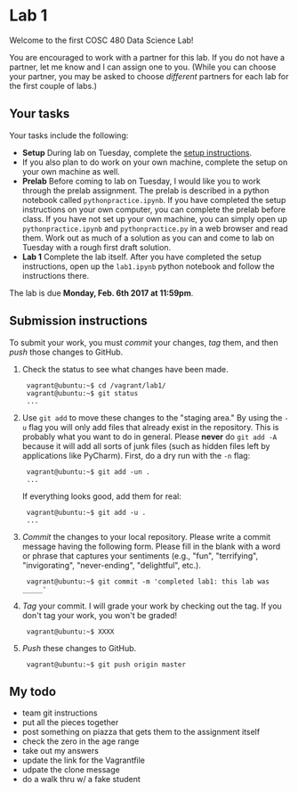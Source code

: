 # Lab 1

Welcome to the first COSC 480 Data Science Lab!

You are encouraged to work with a partner for this lab.  If you do not have a partner, let me know and I can assign one to you.  (While you can choose your partner, you may be asked to choose *different* partners for each lab for the first couple of labs.)

## Your tasks

Your tasks include the following:

- **Setup** During lab on Tuesday, complete the [setup instructions](setup.md).
- If you also plan to do work on your own machine, complete the setup on your own machine as well.
- **Prelab** Before coming to lab on Tuesday, I would like you to work through the prelab assignment.  The prelab is described in a python notebook called `pythonpractice.ipynb`.  If you have completed the setup instructions on your own computer, you can complete the prelab before class.  If you have not set up your own machine, you can simply open up `pythonpractice.ipynb` and `pythonpractice.py` in a web browser and read them.  Work out as much of a solution as you can and come to lab on Tuesday with a rough first draft solution.  
- **Lab 1** Complete the lab itself.  After you have completed the setup instructions, open up the `lab1.ipynb` python notebook and follow the instructions there.

The lab is due **Monday, Feb. 6th 2017 at 11:59pm**.


## Submission instructions

To submit your work, you must *commit* your changes, *tag* them, and then *push* those changes to GitHub. 

1. Check the status to see what changes have been made.

		vagrant@ubuntu:~$ cd /vagrant/lab1/
		vagrant@ubuntu:~$ git status 
		...

2. Use `git add` to move these changes to the "staging area."  By using the `-u` flag you will only add files that already exist in the repository.  This is probably what you want to do in general.  Please **never** do `git add -A` because it will add all sorts of junk files (such as hidden files left by applications like PyCharm).  First, do a dry run with the `-n` flag:

		vagrant@ubuntu:~$ git add -un .           
		...	

	If everything looks good, add them for real:

		vagrant@ubuntu:~$ git add -u .            
		...	

3. *Commit* the changes to your local repository.  Please write a commit message having the following form.  Please fill in the blank with a word or phrase that captures your sentiments (e.g., "fun", "terrifying", "invigorating", "never-ending", "delightful", etc.).

		vagrant@ubuntu:~$ git commit -m 'completed lab1: this lab was _____'

4. *Tag* your commit.  I will grade your work by checking out the tag.  If you don't tag your work, you won't be graded!

		vagrant@ubuntu:~$ XXXX

5. *Push* these changes to GitHub.

		vagrant@ubuntu:~$ git push origin master


## My todo

- team git instructions
- put all the pieces together
- post something on piazza that gets them to the assignment itself
- check the zero in the age range 
- take out my answers
- update the link for the Vagrantfile
- udpate the clone message
- do a walk thru w/ a fake student
